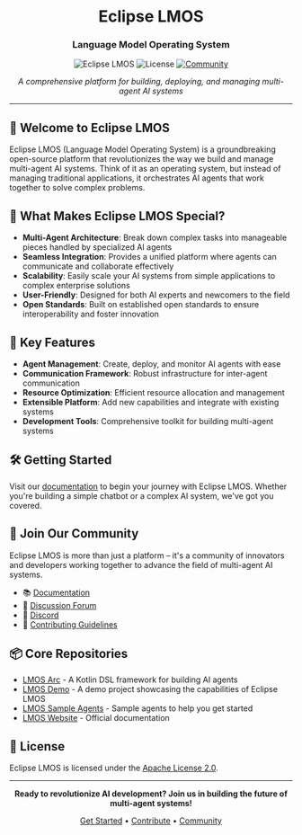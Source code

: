 <div align="center">
  
# Eclipse LMOS
### Language Model Operating System

![Eclipse LMOS](https://img.shields.io/badge/Eclipse-LMOS-orange)
![License](https://img.shields.io/badge/license-Apache--2.0-blue)
[![Community](https://img.shields.io/badge/Community-Join%20Us!-brightgreen)](https://github.com/orgs/eclipse-lmos/discussions)

*A comprehensive platform for building, deploying, and managing multi-agent AI systems*

</div>

---

## 👋 Welcome to Eclipse LMOS

Eclipse LMOS (Language Model Operating System) is a groundbreaking open-source platform that revolutionizes the way we build and manage multi-agent AI systems. Think of it as an operating system, but instead of managing traditional applications, it orchestrates AI agents that work together to solve complex problems.

## 🚀 What Makes Eclipse LMOS Special?

- **Multi-Agent Architecture**: Break down complex tasks into manageable pieces handled by specialized AI agents
- **Seamless Integration**: Provides a unified platform where agents can communicate and collaborate effectively
- **Scalability**: Easily scale your AI systems from simple applications to complex enterprise solutions
- **User-Friendly**: Designed for both AI experts and newcomers to the field
- **Open Standards**: Built on established open standards to ensure interoperability and foster innovation

## 🌟 Key Features

- **Agent Management**: Create, deploy, and monitor AI agents with ease
- **Communication Framework**: Robust infrastructure for inter-agent communication
- **Resource Optimization**: Efficient resource allocation and management
- **Extensible Platform**: Add new capabilities and integrate with existing systems
- **Development Tools**: Comprehensive toolkit for building multi-agent systems

## 🛠️ Getting Started

Visit our [documentation](https://eclipse.dev/lmos) to begin your journey with Eclipse LMOS. Whether you're building a simple chatbot or a complex AI system, we've got you covered.

## 🤝 Join Our Community

Eclipse LMOS is more than just a platform – it's a community of innovators and developers working together to advance the field of multi-agent AI systems.

- 📚 [Documentation](https://eclipse.dev/lmos)
- 💬 [Discussion Forum](https://github.com/orgs/eclipse-lmos/discussions)
- 💬 [Discord](https://discord.gg/pDZRBB2S)
- 📝 [Contributing Guidelines](https://eclipse.dev/lmos/contribute)

## 📦 Core Repositories

- [LMOS Arc](https://github.com/eclipse-lmos/arc) - A Kotlin DSL framework for building AI agents
- [LMOS Demo](https://github.com/eclipse-lmos/lmos-demo) - A demo project showcasing the capabilities of Eclipse LMOS
- [LMOS Sample Agents](https://github.com/eclipse-lmos/lmos-sample-agents) - Sample agents to help you get started
- [LMOS Website](https://github.com/eclipse-lmos/website) - Official documentation

## 📄 License

Eclipse LMOS is licensed under the [Apache License 2.0](https://www.apache.org/licenses/LICENSE-2.0).

---

<div align="center">

**Ready to revolutionize AI development? Join us in building the future of multi-agent systems!**

[Get Started](https://eclipse.dev/lmos/docs/getting_started) • [Contribute](https://eclipse.dev/lmos/contribute) • [Community](https://github.com/orgs/eclipse-lmos/discussions)

</div>
